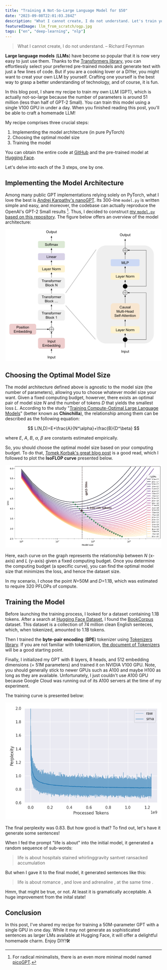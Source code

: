 ```yaml
---
title: "Training A Not-So-Large Language Model for $50"
date: "2023-09-08T22:01:03.284Z"
description: "What I cannot create, I do not understand. Let's train your own LLM!"
featuredImage: llm_from_scratch/ogp.jpg
tags: ["en", "deep-learning", "nlp"]
---
```


> What I cannot create, I do not understand. – Richard Feynman

**Large language models** (**LLMs**) have become so popular that it is now very easy to just use them. Thanks to the [Transformers library](https://huggingface.co/docs/transformers/main/index), you can effortlessly select your preferred pre-trained models and generate text with just a few lines of code. But if you are a cooking lover or a DIYer, you might want to creat your own LLM by yourself. Crafting one yourself is the best way to grasp a better understanding of technology, and of course, it is fun.

In this blog post, I share my recipe to train my own LLM (GPT), which is actually not-so-large because the number of parameters is around 51 million (less than half of GPT-2 Small). You can train this model using a single V100 GPU in under a day. When you finished reading this post, you'll be able to craft a homemade LLM!

My recipe comprises three crucial steps:

1. Implementing the model architecture (in pure PyTorch)
2. Choosing the optimal model size
3. Training the model

You can obtain the entire code at [GitHub](https://github.com/shionhonda/generative-ai) and the pre-trained model at [Hugging Face](https://huggingface.co/shionhonda/gpt2-51m-bookcorpus).

Let's delve into each of the 3 steps, one by one.

## Implementing the Model Architecture

Among many public GPT implementations relying solely on PyTorch, what I love the best is [Andrej Karpathy's nanoGPT](https://github.com/karpathy/nanoGPT). Its 300-line `model.py` is written simple and easy, and moreover, the codebase can actually reproduce the OpenAI's GPT-2 Small results [^1]. Thus, I decided to construct [my `model.py` based on this repository](generative_ai/models/model.py). The figure below offers an overview of the model architecture:

![GPT-2 Architecture](2023-09-08-14-43-43.png)

## Choosing the Optimal Model Size

The model architecture defined above is agnostic to the model size (the number of parameters), allowing you to choose whatever model size your want. Given a fixed computing budget, howerver, there exists an optimal pair of model size $N$ and the number of tokens $D$ that yields the smallest loss $L$. According to the study "[Training Compute-Optimal Large Language Models](https://arxiv.org/abs/2203.15556)" (better known as **Chinchilla**), the relationship among them can be described as the following equation:

$$
L(N,D)=E+\frac{A}{N^\alpha}+\frac{B}{D^\beta}
$$

where $E$, $A$, $B$, $\alpha$, $\beta$ are constants estimated empirically.

So, you should choose the optimal model size based on your computing budget. To do that, [Tomek Korbak's great blog post](https://tomekkorbak.com/2022/10/10/compute-optimal-gpt2/) is a good read, which I followed to plot the **IsoFLOP curve** presented below.

![isoFLOP curve](isoflop.png)

Here, each curve on the graph represents the relationship between $N$ (x-axis) and $L$ (y-axis) given a fixed computing budget. Once you determine the computing budget (a specific curve), you can find the optimal model size that minimizes the loss, and hence the dataset size.

In my scenario, I chose the point $N$=50M and $D$=1.1B, which was estimated to require 320 PFLOPs of compute.

## Training the Model

Before launching the training process, I looked for a dataset containing 1.1B tokens. After a search at [Hugging Face Dataset](https://huggingface.co/datasets), I found the [BookCorpus](https://huggingface.co/datasets/bookcorpus) dataset. This dataset is a collection of 74 million clean English senteces, which, when tokenized, amounted to 1.1B tokens.

Then I trained the **byte-pair encoding** (**BPE**) tokenizer using [Tokenizers library](https://huggingface.co/docs/tokenizers/index). If you are not familiar with tokenization, [the document of Tokenizers](https://huggingface.co/docs/tokenizers/pipeline) will be a good starting point.

Finally, I initialized my GPT with 8 layers, 8 heads, and 512 embedding dimensions (= 51M parameters) and trained it on NVIDIA V100 GPU. Note, you should generally stick to newer GPUs such as A100 and maybe H100 as long as they are available. Unfortunately, I just couldn't use A100 GPU because Google Cloud was running out of its A100 servers at the time of my experiment.

The training curve is presented below:

![loss](loss.png)

The final perplexity was 0.83. But how good is that? To find out, let's have it generate some sentences!

When I fed the prompt "life is about" into the initial model, it generated a random sequence of sub-words:

> life is about hospitals stained whirlinggravity santvet ransacked accumulation  

But when I gave it to the final model, it generated sentences like this:

> life is about romance , and love and adrenaline , at the same time .

Hmm, that might be true, or not. At least it is gramatically acceptable. A huge improvement from the inital state!

## Conclusion

In this post, I've shared my recipe for training a 50M-parameter GPT with a single GPU in one day. While it may not generate as sophisticated sentences as larger LMs available at Hugging Face, it will offer a delightful homemade charm. Enjoy DIY!🛠️

[^1]: For radical minimalists, there is an even more minimal model named [picoGPT](https://github.com/jaymody/picoGPT).
